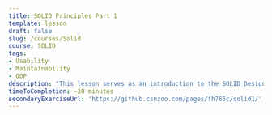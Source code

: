 ```yaml
---
title: SOLID Principles Part 1
template: lesson
draft: false
slug: /courses/Solid
course: SOLID
tags:
- Usability
- Maintainability
- OOP
description: "This lesson serves as an introduction to the SOLID Design Principles, going over when and how to implement them, in a multiple-choice quiz format. The tone is conversational: you will be guided towards why an answer is correct or incorrect as you select the different options."
timeToCompletion: ~30 minutes
secondaryExerciseUrl: 'https://github.csnzoo.com/pages/fh765c/solid1/'
---
```

